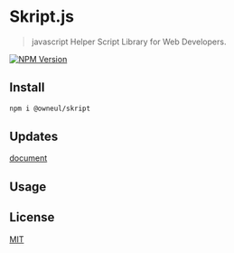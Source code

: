 # Skript.js

> javascript Helper Script Library for Web Developers.

[![NPM Version][npm-image]][npm-url]

## Install

```bash
npm i @owneul/skript
```

## Updates

[document](docs/classes/_skript_.skript.md)

## Usage

## License

[MIT](http://vjpr.mit-license.org)

[npm-image]: https://img.shields.io/npm/v/@owneul/skript.svg
[npm-url]: https://www.npmjs.com/package/@owneul/skript